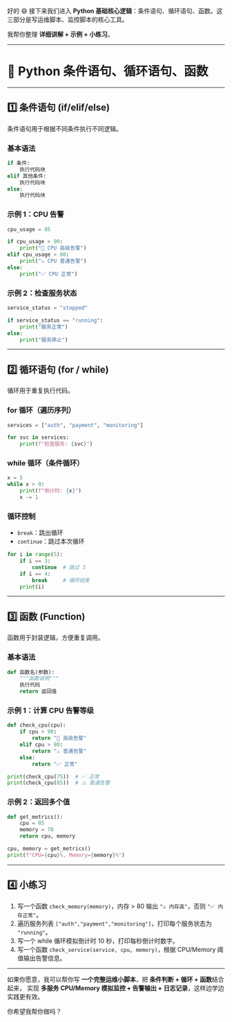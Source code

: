 好的 😄
接下来我们进入 **Python 基础核心逻辑**：条件语句、循环语句、函数。这三部分是写运维脚本、监控脚本的核心工具。

我帮你整理 **详细讲解 + 示例 + 小练习**。

---

# 🐍 Python 条件语句、循环语句、函数

---

## **1️⃣ 条件语句 (if/elif/else)**

条件语句用于根据不同条件执行不同逻辑。

### 基本语法

```python
if 条件:
    执行代码块
elif 其他条件:
    执行代码块
else:
    执行代码块
```

### 示例 1：CPU 告警

```python
cpu_usage = 85

if cpu_usage > 90:
    print("🚨 CPU 高级告警")
elif cpu_usage > 80:
    print("⚠️ CPU 普通告警")
else:
    print("✅ CPU 正常")
```

### 示例 2：检查服务状态

```python
service_status = "stopped"

if service_status == "running":
    print("服务正常")
else:
    print("服务停止")
```

---

## **2️⃣ 循环语句 (for / while)**

循环用于重复执行代码。

### **for 循环**（遍历序列）

```python
services = ["auth", "payment", "monitoring"]

for svc in services:
    print(f"检查服务: {svc}")
```

### **while 循环**（条件循环）

```python
x = 5
while x > 0:
    print(f"倒计时: {x}")
    x -= 1
```

### **循环控制**

* `break`：跳出循环
* `continue`：跳过本次循环

```python
for i in range(5):
    if i == 3:
        continue  # 跳过 3
    if i == 4:
        break     # 循环结束
    print(i)
```

---

## **3️⃣ 函数 (Function)**

函数用于封装逻辑，方便重复调用。

### 基本语法

```python
def 函数名(参数):
    """函数说明"""
    执行代码
    return 返回值
```

### 示例 1：计算 CPU 告警等级

```python
def check_cpu(cpu):
    if cpu > 90:
        return "🚨 高级告警"
    elif cpu > 80:
        return "⚠️ 普通告警"
    else:
        return "✅ 正常"

print(check_cpu(75))  # ✅ 正常
print(check_cpu(85))  # ⚠️ 普通告警
```

### 示例 2：返回多个值

```python
def get_metrics():
    cpu = 85
    memory = 70
    return cpu, memory

cpu, memory = get_metrics()
print(f"CPU={cpu}%, Memory={memory}%")
```

---

## **4️⃣ 小练习**

1. 写一个函数 `check_memory(memory)`，内存 > 80 输出 `"⚠️ 内存高"`，否则 `"✅ 内存正常"`。
2. 遍历服务列表 `["auth","payment","monitoring"]`，打印每个服务状态为 `"running"`。
3. 写一个 while 循环模拟倒计时 10 秒，打印每秒倒计时数字。
4. 写一个函数 `check_service(service, cpu, memory)`，根据 CPU/Memory 阈值输出告警信息。

---

如果你愿意，我可以帮你写 **一个完整运维小脚本**，把 **条件判断 + 循环 + 函数**结合起来，
实现 **多服务 CPU/Memory 模拟监控 + 告警输出 + 日志记录**，这样边学边实践更有效。

你希望我帮你做吗？

